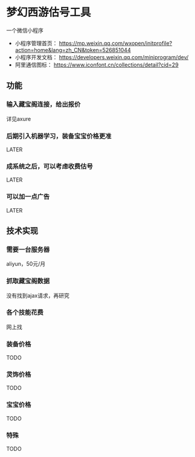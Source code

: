 # 梦幻西游估号工具
一个微信小程序

* 小程序管理首页：
https://mp.weixin.qq.com/wxopen/initprofile?action=home&lang=zh_CN&token=526851044
* 小程序开发文档：
https://developers.weixin.qq.com/miniprogram/dev/
* 阿里通信图标：
https://www.iconfont.cn/collections/detail?cid=29

## 功能
### 输入藏宝阁连接，给出报价
详见axure
### 后期引入机器学习，装备宝宝价格更准
LATER
### 成系统之后，可以考虑收费估号
LATER
### 可以加一点广告
LATER

## 技术实现
### 需要一台服务器
aliyun，50元/月

### 抓取藏宝阁数据
没有找到ajax请求，再研究

### 各个技能花费
网上找

### 装备价格
TODO

### 灵饰价格
TODO

### 宝宝价格
TODO

### 特殊
TODO
